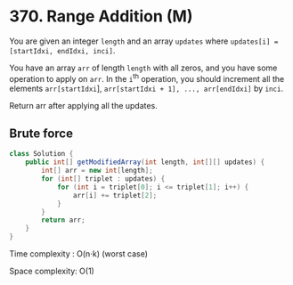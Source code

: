 # 370. Range Addition (M)
You are given an integer ```length``` and an array ```updates``` where ```updates[i] = [startIdxi, endIdxi, inci]```.

You have an array ``arr`` of length ``length`` with all zeros, and you have some operation to apply on ```arr```. In the ``i``<sup>th</sup> operation, you should increment all the elements ```arr[startIdxi```], ```arr[startIdxi + 1], ..., arr[endIdxi]``` by ```inci```.

Return arr after applying all the updates.

## Brute force
```java
class Solution {
    public int[] getModifiedArray(int length, int[][] updates) {
        int[] arr = new int[length];
        for (int[] triplet : updates) {
            for (int i = triplet[0]; i <= triplet[1]; i++) {
                arr[i] += triplet[2];
            }
        }
        return arr;
    }
}
```
Time complexity : O(n⋅k) (worst case) 

Space complexity: O(1)